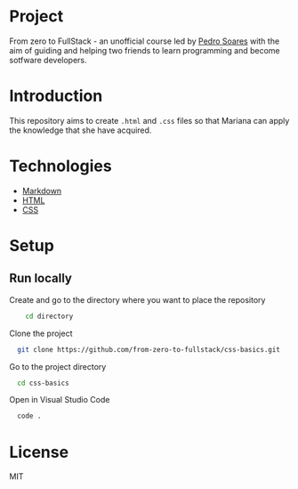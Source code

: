 # Project

From zero to FullStack - an unofficial course led by [Pedro Soares](https://github.com/pncsoares) with the aim of guiding and helping two friends to learn programming and become sotfware developers.  

# Introduction

This repository aims to create `.html` and `.css` files so that Mariana can apply the knowledge that she have acquired.

# Technologies

- [Markdown](https://www.markdownguide.org/basic-syntax/)
- [HTML](https://www.w3schools.com/html/html_basic.asp)
- [CSS](https://www.w3schools.com/css/default.asp)

# Setup

## Run locally

Create and go to the directory where you want to place the repository  

```bash
    cd directory
```
Clone the project

```bash
  git clone https://github.com/from-zero-to-fullstack/css-basics.git
```

Go to the project directory

```bash
  cd css-basics
```

Open in Visual Studio Code

```bash
  code .
```

# License

MIT